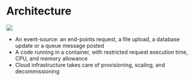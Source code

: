 # Architecture

[![](../.gitbook/assets/serverless-architecture.jpg)](https://www.slideshare.net/AmazonWebServices/application-lifecycle-management-in-a-serverless-world-73808231)

* An event-source: an end-points request, a file upload, a database update or a queue message posted
* A code running in a container, with restricted request execution time, CPU, and memory allowance
* Cloud infrastructure takes care of provisioning, scaling, and decommissioning

